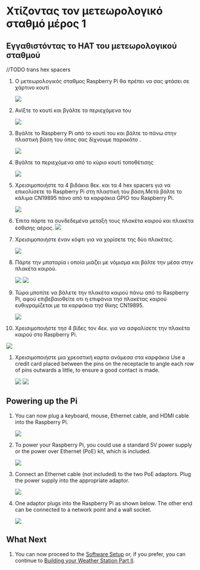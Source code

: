 # Χτίζοντας τον μετεωρολογικό σταθμό μέρος 1
## Eγγαθιστόντας το HAT του μετεωρολογικού σταθμού
//TODO trans hex spacers
1. Ο μετεωρολογικός σταθμος Raspberry Pi θα πρέπει να σας φτάσει σε χάρτινο κουτί 

   ![](images/build_01.jpg)

1. Ανίξτε το κουτί και βγάλτε τα περιεχόμενα του

   ![](images/build_03.jpg)

1. Βγάλτε το Raspberry Pi από το κουτί του και βάλτε το πάνω στην πλαστική βάση του όπος σας δίχνουμε παρακάτο .

   ![](images/build_04.jpg)

1. Βγάλτε τα περιεχόμενα από το κύριο κουτί τοποθέτισης 

   ![](images/build_06.jpg)

1. Χρεισιμοποιήστε τα 4 βιδάκια  8εκ. και τα 4 hex spacers για να επικολίσετε το Raspberry Pi στη πλαστική του βάση.Μετά βάλτε το κάλιμα  CN19895 πάνο από τα καρφάκια GPIO του Raspberry Pi.

   ![](images/build_07.jpg)

1. Έπιτα πάρτε τα συνδεδεμένα μεταξή τους πλακέτα καιρού και πλακέτα έσθισης αέρος. 
   ![](images/build_08.jpg)

1. Χρεισιμοποιήστε έναν κόφτι για να χορίσετε της δύο πλακέτες.

   ![](images/build_09.jpg)

1. Πάρτε την μπαταρία ι οποία μιάζει με νόμισμα και βάλτε την μέσα στην πλακέτα καιρού.

   ![](images/build_10.jpg)
   ![](images/build_11.jpg)

1. Τώρα μποπίτε να βάλετε την πλακέτα καιρού πάνω από το Raspberry Pi, αφού επιβεβαιοθείτε οτι η επιφάνια τησ πλακέτας καιρού ευθιγραμίζεται με τα καρφάκια τησ θίκης CN19895.

   ![](images/build_12.jpg)

1.  Χρεισιμοποιήστε τησ 4 βίδες τον 4εκ. για να ασφαλίσετε την πλακέτα καιρού στο Raspberry Pi.

   ![](images/build_13.jpg)

1. Χρεισιμοποιήστε μια χρεοστική καρτα ανάμεσα στα καρφάκια  Use a credit card placed between the pins on the receptacle to angle each row of pins outwards a little, to ensure a good contact is made.

   ![](images/build_14.jpg)
   ![](images/build_15.jpg)

## Powering up the Pi

1. You can now plug a keyboard, mouse, Ethernet cable, and HDMI cable into the Raspberry Pi.

   ![](images/build_16.jpg)

1. To power your Raspberry Pi, you could use a standard 5V power supply or the power over Ethernet (PoE) kit, which is included.

   ![](images/build_17.jpg)

1. Connect an Ethernet cable (not included) to the two PoE adaptors. Plug the power supply into the appropriate adaptor.

   ![](images/build_18.jpg)

1. One adaptor plugs into the Raspberry Pi as shown below. The other end can be connected to a network point and a wall socket.

   ![](images/build_19.jpg)

## What Next

1. You can now proceed to the [Software Setup](software.md) or, if you prefer, you can continue to [Building your Weather Station Part II](build2.md).
